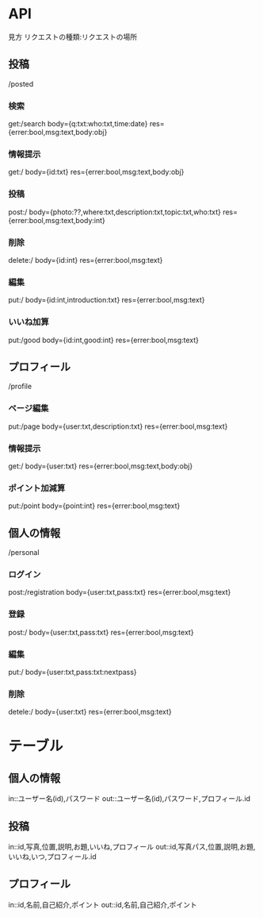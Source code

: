 # API
見方
リクエストの種類:リクエストの場所
## 投稿
/posted
### 検索
get:/search
body={q:txt:who:txt,time:date}
res={errer:bool,msg:text,body:obj}
### 情報提示
get:/
body={id:txt}
res={errer:bool,msg:text,body:obj}
### 投稿
post:/
body={photo:??,where:txt,description:txt,topic:txt,who:txt}
res={errer:bool,msg:text,body:int}
### 削除
delete:/
body={id:int}
res={errer:bool,msg:text}
### 編集
put:/
body={id:int,introduction:txt}
res={errer:bool,msg:text}
### いいね加算
put:/good
body={id:int,good:int}
res={errer:bool,msg:text}
## プロフィール
/profile
### ページ編集
put:/page
body={user:txt,description:txt}
res={errer:bool,msg:text}
### 情報提示
get:/
body={user:txt}
res={errer:bool,msg:text,body:obj}
### ポイント加減算
put:/point
body={point:int}
res={errer:bool,msg:text}
## 個人の情報
/personal
### ログイン
post:/registration
body={user:txt,pass:txt}
res={errer:bool,msg:text}
### 登録
post:/
body={user:txt,pass:txt}
res={errer:bool,msg:text}
### 編集
put:/
body={user:txt,pass:txt:nextpass}
### 削除
detele:/
body={user:txt}
res={errer:bool,msg:text}

# テーブル
## 個人の情報
in::ユーザー名(id),パスワード
out::ユーザー名(id),パスワード,プロフィール.id
## 投稿
in::id,写真,位置,説明,お題,いいね,プロフィール
out::id,写真パス,位置,説明,お題,いいね,いつ,プロフィール.id
## プロフィール
in::id,名前,自己紹介,ポイント
out::id,名前,自己紹介,ポイント
